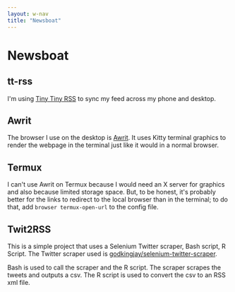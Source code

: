 ```yaml
---
layout: w-nav 
title: "Newsboat"
---
```


# Newsboat

## tt-rss

I'm using [Tiny Tiny RSS](https://tt-rss.org/) to sync my feed across my phone and desktop.

## Awrit

The browser I use on the desktop is [Awrit](https://github.com/chase/awrit). It uses Kitty terminal graphics to render the webpage in the terminal just like it would in a normal browser.

## Termux

I can't use Awrit on Termux because I would need an X server for graphics and also because limited storage space. But, to be honest, it's probably better for the links to redirect to the local browser than in the terminal; to do that, add `browser termux-open-url` to the config file.

## Twit2RSS

This is a simple project that uses a Selenium Twitter scraper, Bash script, R Script. The Twitter scraper used is [godkingjay/selenium-twitter-scraper](https://github.com/godkingjay/selenium-twitter-scraper).

Bash is used to call the scraper and the R script. The scraper scrapes the tweets and outputs a csv. The R script is used to convert the csv to an RSS xml file.
